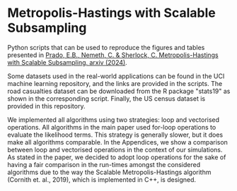# Metropolis-Hastings with Scalable Subsampling
Python scripts that can be used to reproduce the figures and tables presented in [Prado, E.B., Nemeth, C. & Sherlock, C. Metropolis-Hastings with Scalable Subsampling. arxiv (2024)](https://arxiv.org/pdf/2407.19602).

Some datasets used in the real-world applications can be found in the UCI machine learning repository, and the links are provided in the scripts. The road casualties dataset can be downloaded from the R package "stats19" as shown in the corresponding script. Finally, the US census dataset is provided in this repository.

We implemented all algorithms using two strategies: loop and vectorised operations. All algorithms in the main paper used for-loop operations to evaluate the likelihood terms. This strategy is generally slower, but it does make all algorithms comparable. In the Appendices, we show a comparison between loop and vectorised operations in the context of our simulations. As stated in the paper, we decided to adopt loop operations for the sake of having a fair comparison in the run-times amongst the considered algorithms due to the way the Scalable Metropolis-Hastings algorithm (Cornith et. al., 2019), which is implemented in C++, is designed.
